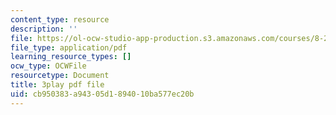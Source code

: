 ```yaml
---
content_type: resource
description: ''
file: https://ol-ocw-studio-app-production.s3.amazonaws.com/courses/8-286-the-early-universe-fall-2013/cb950383a94305d1894010ba577ec20b_45RQrWHzovU.pdf
file_type: application/pdf
learning_resource_types: []
ocw_type: OCWFile
resourcetype: Document
title: 3play pdf file
uid: cb950383-a943-05d1-8940-10ba577ec20b
---
```

